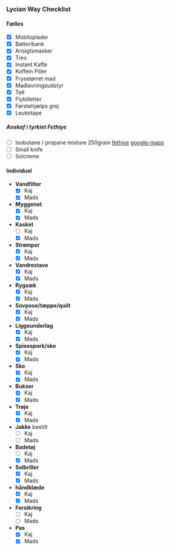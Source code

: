 ### Lycian Way Checklist

#### Fælles
- [x] Mobiloplader
- [x] Batteribank
- [x] Ansigtsmasker
- [x] Treo
- [x] Instant Kaffe
- [x] Koffein Piller
- [x] Frysetørret mad
- [x] Madlavningsudstyr
- [x] Telt
- [x] Flybilletter
- [x] Førstehjælps grej
- [x] Leukotape

##### Anskaf i tyrkiet Fethiye
- [ ] Isobutane / propane mixture 250gram [fethiye](https://www.facebook.com/groups/lyicaway/posts/6723160997721821/?paipv=0&eav=AfZboLjbRhlDRVqps2Pvx8Y3g1YfKwPu5Cysr4ix0CtkuSjtbvdYVOdqdZzg5QsYDD8&_rdr) [google-maps](https://www.google.com/maps/place/%C3%87ar%C5%9F%C4%B1+Cd.,+Fethiye%2FMu%C4%9Fla,+T%C3%BCrkiye/@36.6288119,29.1089858,13z/data=!4m6!3m5!1s0x14c041607225b985:0xe2f336c6b482136b!8m2!3d36.6209505!4d29.1153694!16s%2Fg%2F1vz6677x?entry=ttu)
- [ ] Small knife
- [ ] Solcreme

#### Individuel

- **Vandfilter**
  - [x] Kaj
  - [x] Mads
- **Myggenet**
  - [x] Kaj
  - [x] Mads
- **Kasket**
  - [ ] Kaj
  - [x] Mads
- **Strømper**
  - [x] Kaj
  - [x] Mads
- **Vandrestave**
  - [x] Kaj
  - [x] Mads
- **Rygsæk**
  - [x] Kaj
  - [x] Mads
- **Sovpose/tæppe/quilt**
  - [x] Kaj
  - [x] Mads
- **Liggeunderlag** 
  - [x] Kaj
  - [x] Mads
- **Spisespork/ske**
  - [x] Kaj
  - [x] Mads
- **Sko**
  - [x] Kaj
  - [x] Mads
- **Bukser**
  - [x] Kaj
  - [x] Mads
- **Trøje**
  - [x] Kaj
  - [x] Mads
- **Jakke** bestilt
  - [ ] Kaj
  - [ ] Mads
- **Badetøj**
  - [ ] Kaj
  - [x] Mads
- **Solbriller**
  - [x] Kaj
  - [x] Mads
- **håndklæde**
  - [x] Kaj
  - [x] Mads
- **Forsikring**
  - [ ] Kaj
  - [ ] Mads
- **Pas**
  - [x] Kaj
  - [x] Mads
